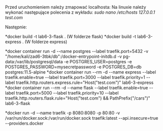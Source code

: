 Przed uruchomieniem należy zmapować localhosta:
Na linuxie należy wykonać następujące polecenia z wykładu:
*sudo nano /etc/hosts*
*127.0.0.1 test.com*

Następnie:

*docker build -t lab6-3-flask . (W folderze flask)
*docker build -t lab6-3-express . (W folderze express)

*docker container run -d --name postgres --label traefik.port=5432 -v "/home/kali/zad6-3tbk/db":/docker-entrypoint-initdb.d -v pg-data:/var/lib/postgresql/data -e POSTGRES_USER=postgres -e POSTGRES_PASSWORD=mysecretpassword -e POSTGRES_DB=db postgres:11.5-alpine
*docker container run --rm -d --name express --label traefik.enable=true --label traefik.port=3000 --label traefik.priority=1 --label traefik.http.routers.express.rule="Host(\"test.com\")" lab6-3-express
*docker container run --rm -d --name flask --label traefik.enable=true --label traefik.port=5000 --label traefik.priority=10 --label traefik.http.routers.flask.rule="Host(\"test.com\") && PathPrefix(\"/cars\")" lab6-3-flask

*docker run -d --name traefik -p 8080:8080 -p 80:80 -v /var/run/docker.sock:/var/run/docker.sock traefik:latest --api.insecure=true --providers.docker
